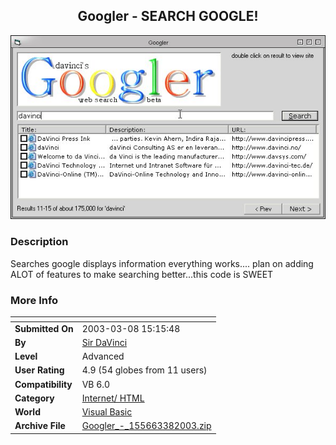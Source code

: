 ﻿<div align="center">

## Googler \- SEARCH GOOGLE\!

<img src="PIC2003381621379361.jpg">
</div>

### Description

Searches google displays information everything works.... plan on adding ALOT of features to make searching better...this code is SWEET
 
### More Info
 


<span>             |<span>
---                |---
**Submitted On**   |2003-03-08 15:15:48
**By**             |[Sir DaVinci](https://github.com/Planet-Source-Code/PSCIndex/blob/master/ByAuthor/sir-davinci.md)
**Level**          |Advanced
**User Rating**    |4.9 (54 globes from 11 users)
**Compatibility**  |VB 6\.0
**Category**       |[Internet/ HTML](https://github.com/Planet-Source-Code/PSCIndex/blob/master/ByCategory/internet-html__1-34.md)
**World**          |[Visual Basic](https://github.com/Planet-Source-Code/PSCIndex/blob/master/ByWorld/visual-basic.md)
**Archive File**   |[Googler\_\-\_155663382003\.zip](https://github.com/Planet-Source-Code/sir-davinci-googler-search-google__1-43856/archive/master.zip)









